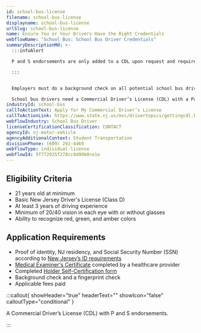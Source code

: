 ```yaml
---
id: school-bus-license
filename: school-bus-license
displayname: school-bus-license
urlSlug: school-bus-license
name: Ensure You or Your Drivers Have the Right Credentials
webflowName: "School Bus: School Bus Driver Credentials"
summaryDescriptionMd: >-
  :::infoAlert

  P and S endorsements are only added to a CDL upon request and require that drivers take additional knowledge and skills tests.

  :::


  Employers must do a background check on all potential school bus drivers. Only drivers with clean records can legally drive a school bus.

  School bus drivers need a Commercial Driver’s License (CDL) with a Passenger (P) and School Bus (S) endorsement before they can legally drive a school bus. The licensing process has two parts: knowledge test and skills test.
industryId: school-bus
callToActionText: Apply for My Commercial Driver’s License
callToActionLink: https://www.state.nj.us/mvc/drivertopics/gettingcdl.htm
webflowIndustry: School Bus Driver
licenseCertificationClassification: CONTACT
agencyId: nj-motor-vehicle
agencyAdditionalContext: Student Transportation
divisionPhone: (609) 292-4469
webflowType: individual-license
webflowId: 5f772935f278cc9d99b0ce1e
---
```

## Eligibility Criteria

* 21 years old at minimum
* Basic New Jersey Driver's License (Class D)
* At least 3 years of driving experience
* Minimum of 20/40 vision in each eye with or without glasses
* Ability to recognize red, green, and amber colors

## Application Requirements

* Proof of identity, NJ residency, and Social Security Number (SSN) according to [New Jersey’s ID requirements](https://www.state.nj.us/mvc/pdf/license/Standard_License_Sheet_Engl.pdf)
* [Medical Examiner's Certificate](https://www.state.nj.us/mvc/pdf/drivertopics/RA_4_1_a.pdf) completed by a healthcare provider
* Completed [Holder Self-Certification form](https://www.state.nj.us/mvc/pdf/drivertopics/CDSC-1.pdf)
* Background check and a fingerprint check
* Applicable fees paid

:::callout{ showHeader="true" headerText="" showIcon="false" calloutType="conditional" }

A Commercial Driver’s License (CDL) with P and S endorsements.

:::